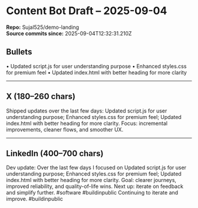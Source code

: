 # Content Bot Draft – 2025-09-04

**Repo:** Sujal525/demo-landing  
**Source commits since:** 2025-09-04T12:32:31.210Z

## Bullets
• Updated script.js for user understanding purpose
• Enhanced styles.css for premium feel
• Updated index.html with better heading for more clarity

---

## X (180–260 chars)
Shipped updates over the last few days: Updated script.js for user understanding purpose; Enhanced styles.css for premium feel; Updated index.html with better heading for more clarity. Focus: incremental improvements, cleaner flows, and smoother UX.

---

## LinkedIn (400–700 chars)
Dev update: Over the last few days I focused on Updated script.js for user understanding purpose; Enhanced styles.css for premium feel; Updated index.html with better heading for more clarity. Goal: clearer journeys, improved reliability, and quality-of-life wins. Next up: iterate on feedback and simplify further. #software #buildinpublic Continuing to iterate and improve. #buildinpublic
